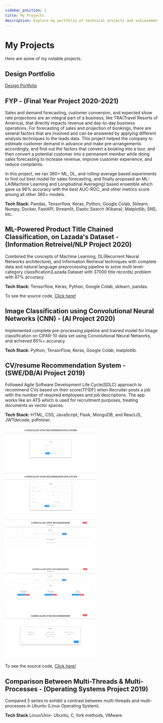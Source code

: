 ```yaml
---
sidebar_position: 1
title: My Projects
description: Explore my portfolio of technical projects and achievements
---
```


# My Projects

Here are some of my notable projects.
## Design Portfolio 

[Design Portfolio](https://www.notion.so/Design-Portfolio-9d0c9c8aa3dc4444a4c77d0cb8c9ffe8)

## FYP - (Final Year Project 2020-2021)

Sales and demand forecasting, customer conversion, and expected show rate projections are an integral part of a business, like TRA(Travel Resorts of America), that directly impacts revenue and day-to-day business operations. For forecasting of sales and projection of bookings, there are several factors that are involved and can be answered by applying different analysis techniques to the leads data. This project helped the company to estimate customer demand in advance and make pre-arrangements accordingly, and find out the factors that convert a booking into a tour, and then convert a potential customer into a permanent member while doing sales forecasting to increase revenue, improve customer experience, and reduce complaints.

In this project, we ran 360+ ML, DL, and rolling-average based experiments to find out best model for sales forecasting, and finally proposed an ML-LA(Machine Learning and Longitudinal Averaging) based ensemble which gave us 96% accuracy with the best AUC-ROC, and other metrics score among all other 360+ models.

**Tech Stack:** Pandas, Tensorflow, Keras, Python, Google Colab, Sklearn, Numpy, Docker, FastAPI, Streamlit, Elastic Search (Kibana), Matplotlib, SNS, etc.

## ML-Powered Product Title Chained Classification, on Lazada's Dataset - (Information Retreivel/NLP Project 2020) 

Combined the concepts of Machine Learning, DL(Recurrent Neural Networks architecture), and Information Retrieval techniques with complete data and natural language preprocessing pipeline to solve multi level-category classification(Lazada Dataset with 37000 title records) problem with 87% accuracy.

**Tech Stack:** Tensorflow, Keras, Python, Google Colab, sklearn, pandas.

To see the source code, [Click here!](https://github.com/EishaMazhar/Product-Title-Classification)

## Image Classification using Convolutional Neural Networks (CNN) - (AI Project 2020)

Implemented complete pre-processing pipeline and trained model for Image classification on CIFAR-10 data set using Convolutional Neural Networks, and achieved 85%+ accuracy.

**Tech Stack:** Python, TensorFlow, Keras, Google Colab, matplotlib.

## CV/resume Recommendation System - (SWE/DB/AI Project 2019) 

Followed Agile Software Development Life Cycle(SDLC) approach to recommend CVs based on their score(TFIDF) when Recruiter posts a job with the number of required employees and job descriptions. The app works like an ATS which is used for recruitment purposes, treating documents as vector spaces.

**Tech Stack:** HTML, CSS, JavaScript, Flask, MongoDB, and ReactJS, JWTdecode, pdfminer.

<div>
<p float="left">
   <img src="https://github.com/EishaMazhar/CV-Recommender/blob/master/CV%20recommender_Mockups/WhatsApp%20Image%202020-02-09%20at%209.00.54%20PM%20(2).jpeg"   width="300" height="150"/> 
  <img src="https://github.com/EishaMazhar/CV-Recommender/blob/master/CV%20recommender_Mockups/WhatsApp%20Image%202020-02-09%20at%209.00.54%20PM%20(4).jpeg" width="300" height="150" />
  <img src="https://github.com/EishaMazhar/CV-Recommender/blob/master/CV%20recommender_Mockups/WhatsApp%20Image%202020-02-09%20at%209.00.54%20PM%20(5).jpeg" width="300" height="150" />
  <img src="https://github.com/EishaMazhar/CV-Recommender/blob/master/CV%20recommender_Mockups/WhatsApp%20Image%202020-02-09%20at%209.00.54%20PM.jpeg" width="300" height="150"  />
  <img src="https://github.com/EishaMazhar/CV-Recommender/blob/master/CV%20recommender_Mockups/WhatsApp%20Image%202020-02-09%20at%209.00.54%20PM%20(3).jpeg" width="300" height="150" />
</p>
</div>

To see the source code, [Click here!](https://github.com/EishaMazhar/Software-Engineering-BackendCode-with-ProjectProposal-and-Report-CV-Recommender)


## Comparison Between Multi-Threads & Multi-Processes - (Operating Systems Project 2019)

Compared 5 series to exhibit a contrast between multi-threads and multi-processes in Ubuntu (Linux Operating System).

**Tech Stack** Linux/Unix- Ubuntu, C, fork methods, VMware.
